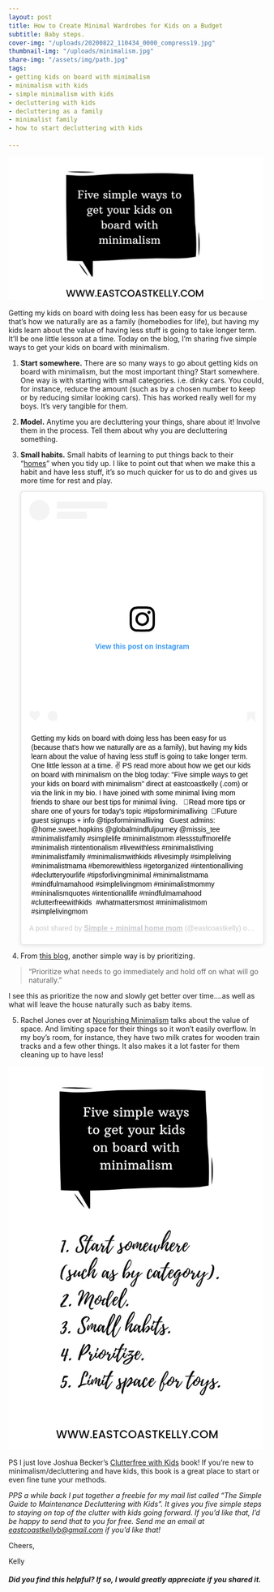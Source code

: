 ```yaml
---
layout: post
title: How to Create Minimal Wardrobes for Kids on a Budget
subtitle: Baby steps.
cover-img: "/uploads/20200822_110434_0000_compress19.jpg"
thumbnail-img: "/uploads/minimalism.jpg"
share-img: "/assets/img/path.jpg"
tags:
- getting kids on board with minimalism
- minimalism with kids
- simple minimalism with kids
- decluttering with kids
- decluttering as a family
- minimalist family
- how to start decluttering with kids

---
```

![An chat box image of the title of the blog.](/uploads/minimalism.jpg "minimalismkids")

Getting my kids on board with doing less has been easy for us because that’s how we naturally are as a family (homebodies for life), but having my kids learn about the value of having less stuff is going to take longer term. It’ll be one little lesson at a time. Today on the blog, I’m sharing five simple ways to get your kids on board with minimalism.

1. **Start somewhere.** There are so many ways to go about getting kids on board with minimalism, but the most important thing? Start somewhere. One way is with starting with small categories. i.e. dinky cars. You could, for instance, reduce the amount (such as by a chosen number to keep or by reducing similar looking cars). This has worked really well for my boys. It’s very tangible for them.
2. **Model.** Anytime you are decluttering your things, share about it! Involve them in the process. Tell them about why you are decluttering something.
3. **Small habits.** Small habits of learning to put things back to their “[homes](https://konmari.com/how-to-eliminate-clutter/)” when you tidy up. I like to point out that when we make this a habit and have less stuff, it’s so much quicker for us to do and gives us more time for rest and play.

   <blockquote class="instagram-media" data-instgrm-captioned data-instgrm-permalink="https://www.instagram.com/p/CDwQw-WpCCU/?utm_source=ig_embed&utm_campaign=loading" data-instgrm-version="12" style=" background:#FFF; border:0; border-radius:3px; box-shadow:0 0 1px 0 rgba(0,0,0,0.5),0 1px 10px 0 rgba(0,0,0,0.15); margin: 1px; max-width:540px; min-width:326px; padding:0; width:99.375%; width:-webkit-calc(100% - 2px); width:calc(100% - 2px);"><div style="padding:16px;"> <a href="https://www.instagram.com/p/CDwQw-WpCCU/?utm_source=ig_embed&utm_campaign=loading" style=" background:#FFFFFF; line-height:0; padding:0 0; text-align:center; text-decoration:none; width:100%;" target="_blank"> <div style=" display: flex; flex-direction: row; align-items: center;"> <div style="background-color: #F4F4F4; border-radius: 50%; flex-grow: 0; height: 40px; margin-right: 14px; width: 40px;"></div> <div style="display: flex; flex-direction: column; flex-grow: 1; justify-content: center;"> <div style=" background-color: #F4F4F4; border-radius: 4px; flex-grow: 0; height: 14px; margin-bottom: 6px; width: 100px;"></div> <div style=" background-color: #F4F4F4; border-radius: 4px; flex-grow: 0; height: 14px; width: 60px;"></div></div></div><div style="padding: 19% 0;"></div> <div style="display:block; height:50px; margin:0 auto 12px; width:50px;"><svg width="50px" height="50px" viewBox="0 0 60 60" version="1.1" xmlns="https://www.w3.org/2000/svg" xmlns:xlink="https://www.w3.org/1999/xlink"><g stroke="none" stroke-width="1" fill="none" fill-rule="evenodd"><g transform="translate(-511.000000, -20.000000)" fill="#000000"><g><path d="M556.869,30.41 C554.814,30.41 553.148,32.076 553.148,34.131 C553.148,36.186 554.814,37.852 556.869,37.852 C558.924,37.852 560.59,36.186 560.59,34.131 C560.59,32.076 558.924,30.41 556.869,30.41 M541,60.657 C535.114,60.657 530.342,55.887 530.342,50 C530.342,44.114 535.114,39.342 541,39.342 C546.887,39.342 551.658,44.114 551.658,50 C551.658,55.887 546.887,60.657 541,60.657 M541,33.886 C532.1,33.886 524.886,41.1 524.886,50 C524.886,58.899 532.1,66.113 541,66.113 C549.9,66.113 557.115,58.899 557.115,50 C557.115,41.1 549.9,33.886 541,33.886 M565.378,62.101 C565.244,65.022 564.756,66.606 564.346,67.663 C563.803,69.06 563.154,70.057 562.106,71.106 C561.058,72.155 560.06,72.803 558.662,73.347 C557.607,73.757 556.021,74.244 553.102,74.378 C549.944,74.521 548.997,74.552 541,74.552 C533.003,74.552 532.056,74.521 528.898,74.378 C525.979,74.244 524.393,73.757 523.338,73.347 C521.94,72.803 520.942,72.155 519.894,71.106 C518.846,70.057 518.197,69.06 517.654,67.663 C517.244,66.606 516.755,65.022 516.623,62.101 C516.479,58.943 516.448,57.996 516.448,50 C516.448,42.003 516.479,41.056 516.623,37.899 C516.755,34.978 517.244,33.391 517.654,32.338 C518.197,30.938 518.846,29.942 519.894,28.894 C520.942,27.846 521.94,27.196 523.338,26.654 C524.393,26.244 525.979,25.756 528.898,25.623 C532.057,25.479 533.004,25.448 541,25.448 C548.997,25.448 549.943,25.479 553.102,25.623 C556.021,25.756 557.607,26.244 558.662,26.654 C560.06,27.196 561.058,27.846 562.106,28.894 C563.154,29.942 563.803,30.938 564.346,32.338 C564.756,33.391 565.244,34.978 565.378,37.899 C565.522,41.056 565.552,42.003 565.552,50 C565.552,57.996 565.522,58.943 565.378,62.101 M570.82,37.631 C570.674,34.438 570.167,32.258 569.425,30.349 C568.659,28.377 567.633,26.702 565.965,25.035 C564.297,23.368 562.623,22.342 560.652,21.575 C558.743,20.834 556.562,20.326 553.369,20.18 C550.169,20.033 549.148,20 541,20 C532.853,20 531.831,20.033 528.631,20.18 C525.438,20.326 523.257,20.834 521.349,21.575 C519.376,22.342 517.703,23.368 516.035,25.035 C514.368,26.702 513.342,28.377 512.574,30.349 C511.834,32.258 511.326,34.438 511.181,37.631 C511.035,40.831 511,41.851 511,50 C511,58.147 511.035,59.17 511.181,62.369 C511.326,65.562 511.834,67.743 512.574,69.651 C513.342,71.625 514.368,73.296 516.035,74.965 C517.703,76.634 519.376,77.658 521.349,78.425 C523.257,79.167 525.438,79.673 528.631,79.82 C531.831,79.965 532.853,80.001 541,80.001 C549.148,80.001 550.169,79.965 553.369,79.82 C556.562,79.673 558.743,79.167 560.652,78.425 C562.623,77.658 564.297,76.634 565.965,74.965 C567.633,73.296 568.659,71.625 569.425,69.651 C570.167,67.743 570.674,65.562 570.82,62.369 C570.966,59.17 571,58.147 571,50 C571,41.851 570.966,40.831 570.82,37.631"></path></g></g></g></svg></div><div style="padding-top: 8px;"> <div style=" color:#3897f0; font-family:Arial,sans-serif; font-size:14px; font-style:normal; font-weight:550; line-height:18px;"> View this post on Instagram</div></div><div style="padding: 12.5% 0;"></div> <div style="display: flex; flex-direction: row; margin-bottom: 14px; align-items: center;"><div> <div style="background-color: #F4F4F4; border-radius: 50%; height: 12.5px; width: 12.5px; transform: translateX(0px) translateY(7px);"></div> <div style="background-color: #F4F4F4; height: 12.5px; transform: rotate(-45deg) translateX(3px) translateY(1px); width: 12.5px; flex-grow: 0; margin-right: 14px; margin-left: 2px;"></div> <div style="background-color: #F4F4F4; border-radius: 50%; height: 12.5px; width: 12.5px; transform: translateX(9px) translateY(-18px);"></div></div><div style="margin-left: 8px;"> <div style=" background-color: #F4F4F4; border-radius: 50%; flex-grow: 0; height: 20px; width: 20px;"></div> <div style=" width: 0; height: 0; border-top: 2px solid transparent; border-left: 6px solid #f4f4f4; border-bottom: 2px solid transparent; transform: translateX(16px) translateY(-4px) rotate(30deg)"></div></div><div style="margin-left: auto;"> <div style=" width: 0px; border-top: 8px solid #F4F4F4; border-right: 8px solid transparent; transform: translateY(16px);"></div> <div style=" background-color: #F4F4F4; flex-grow: 0; height: 12px; width: 16px; transform: translateY(-4px);"></div> <div style=" width: 0; height: 0; border-top: 8px solid #F4F4F4; border-left: 8px solid transparent; transform: translateY(-4px) translateX(8px);"></div></div></div></a> <p style=" margin:8px 0 0 0; padding:0 4px;"> <a href="https://www.instagram.com/p/CDwQw-WpCCU/?utm_source=ig_embed&utm_campaign=loading" style=" color:#000; font-family:Arial,sans-serif; font-size:14px; font-style:normal; font-weight:normal; line-height:17px; text-decoration:none; word-wrap:break-word;" target="_blank">Getting my kids on board with doing less has been easy for us (because that's how we naturally are as a family), but having my kids learn about the value of having less stuff is going to take longer term. One little lesson at a time. ✌️ PS read more about how we get our kids on board with minimalism on the blog today: "Five simple ways to get your kids on board with minimalism" direct at eastcoastkelly (.com) or via the link in my bio. I have joined with some minimal living mom friends to share our best tips for minimal living.⁣⁣⁣⁣⁣⁣⁣ ⁣⁣⁣⁣⁣⁣ ⁣⁣⁣⁣ ⁣⁣⁣⁣⁣⁣⁣⁣⁣⁣⁣🌿Read more tips or share one of yours for today's topic #tipsforminimalliving ⁣⁣⁣⁣ 🌿Future guest signups + info @tipsforminimalliving ⁣ ⁣⁣⁣⁣⁣⁣⁣⁣⁣⁣⁣⁣⁣⁣⁣⁣ Guest admins: ⁣⁣⁣⁣⁣⁣⁣ @home.sweet.hopkins @globalmindfuljourney @missis_tee ⁣⁣⁣ #minimalistfamily #simplelife #minimalistmom #lessstuffmorelife #minimalish #intentionalism #livewithless #minimalistliving⁣⁣⁣⁣⁣⁣⁣⁣⁣⁣⁣ #minimalistfamily #minimalismwithkids #livesimply #simpleliving #minimalistmama #bemorewithless #getorganized⁣⁣⁣⁣⁣⁣⁣⁣⁣⁣⁣⁣ #intentionalliving #declutteryourlife #tipsforlivingminimal #minimalistmama #mindfulmamahood #simplelivingmom #minimalistmommy #mininalismquotes #intentionallife #mindfulmamahood #clutterfreewithkids ⁣ #whatmattersmost #minimalistmom #simplelivingmom ⁣</a></p> <p style=" color:#c9c8cd; font-family:Arial,sans-serif; font-size:14px; line-height:17px; margin-bottom:0; margin-top:8px; overflow:hidden; padding:8px 0 7px; text-align:center; text-overflow:ellipsis; white-space:nowrap;">A post shared by <a href="https://www.instagram.com/eastcoastkelly/?utm_source=ig_embed&utm_campaign=loading" style=" color:#c9c8cd; font-family:Arial,sans-serif; font-size:14px; font-style:normal; font-weight:normal; line-height:17px;" target="_blank"> 𝐒𝐢𝐦𝐩𝐥𝐞 + 𝐦𝐢𝐧𝐢𝐦𝐚𝐥 𝐡𝐨𝐦𝐞 𝐦𝐨𝐦</a> (@eastcoastkelly) on <time style=" font-family:Arial,sans-serif; font-size:14px; line-height:17px;" datetime="2020-08-11T15:29:42+00:00">Aug 11, 2020 at 8:29am PDT</time></p></div></blockquote> <script async src="//www.instagram.com/embed.js"></script>
4. From [this blog](https://abundantlifewithless.com/raising-minimalist-kids/), another simple way is by prioritizing.

> “Prioritize what needs to go immediately and hold off on what will go naturally.”

I see this as prioritize the now and slowly get better over time….as well as what will leave the house naturally such as baby items.

5. Rachel Jones over at [Nourishing Minimalism](https://nourishingminimalism.com/how-to-get-the-kids-on-board-with-decluttering-the-toys/) talks about the value of space. And limiting space for their things so it won’t easily overflow. In my boy’s room, for instance, they have two milk crates for wooden train tracks and a few other things. It also makes it a lot faster for them cleaning up to have less!

![Image overview of blog.](/uploads/20200810_210308_0000_compress77-1.jpg "fiveways")

PS I just love Joshua Becker’s [Clutterfree with Kids](https://amzn.to/2XMV06I) book! If you’re new to minimalism/decluttering and have kids, this book is a great place to start or even fine tune your methods.

_PPS a while back I put together a freebie for my mail list called “The Simple Guide to Maintenance Decluttering with Kids”. It gives you five simple steps to staying on top of the clutter with kids going forward. If you’d like that, I’d be happy to send that to you for free. Send me an email at_ [_eastcoastkellyb@gmail.com_](mailto:eastcoastkellyb@gmail.com) _if you’d like that!_

Cheers,

Kelly

##### Did you find this helpful? If so, I would greatly appreciate if you shared it.